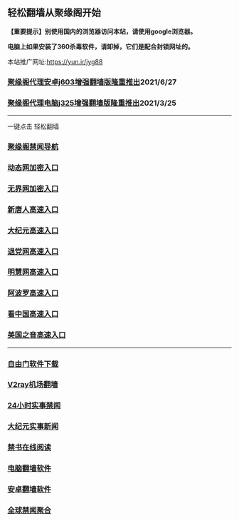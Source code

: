 ## 轻松翻墙从聚缘阁开始

**【重要提示】别使用国内的浏览器访问本站，请使用google浏览器。**

**电脑上如果安装了360杀毒软件，请卸掉，它们是配合封锁网址的。**

本站推广网址:https://yun.ir/jyg88

### [聚缘阁代理安卓j603增强翻墙版隆重推出](https://gitlab.com/juyuange/2/-/raw/master/j603.apk)2021/6/27

### [聚缘阁代理电脑j325增强翻墙版隆重推出](https://gitlab.com/juyuange/2/-/raw/master/j325dn.rar)2021/3/25

***

一键点击 轻松翻墙

### [聚缘阁禁闻导航](https://dh1.baop.workers.dev)

### [动态网加密入口](https://g1.jyg2.xyz/dwwe3/e444r)

### [无界网加密入口](https://g1.jyg2.xyz/afff/n12r)

### [新唐人高速入口](https://g1.jyg2.xyz/mmmg/e5n)

### [大纪元高速入口](https://g1.jyg2.xyz/yyyyy/e7n)

### [退党网高速入口](https://g1.jyg2.xyz/aakkk/e8m)

### [明慧网高速入口](https://g1.jyg2.xyz/aakkk/e3m)

### [阿波罗高速入口](https://g1.jyg2.xyz/aakkk/e13m)

### [看中国高速入口](https://g1.jyg2.xyz/aakkk/e11m)

### [美国之音高速入口](https://g1.jyg2.xyz/aakkk/e18m)

***






### [自由门软件下载](https://git.io/skyfree)

### [V2ray机场翻墙](https://github.com/bannedbook/fanqiang/wiki/V2ray%E6%9C%BA%E5%9C%BA)

### [24小时实事禁闻](https://github.com/fyvn2199/djy/blob/master/gb/n24hr.md?dfh#1)

### [大纪元实事新闻](https://github.com/fyvn2199/djy/blob/master/gb/nsc413.md?dfh#1)

### [禁书在线阅读](https://github.com/txyzum203/djy/blob/master/gb/9p.md?flntdtv#1)

### [电脑翻墙软件](https://github.com/Alvin9999/new-pac/wiki)

### [安卓翻墙软件](https://git.io/afq)

### [全球禁闻聚合](https://github.com/gfw-breaker/banned-news1/blob/master/README.md)












